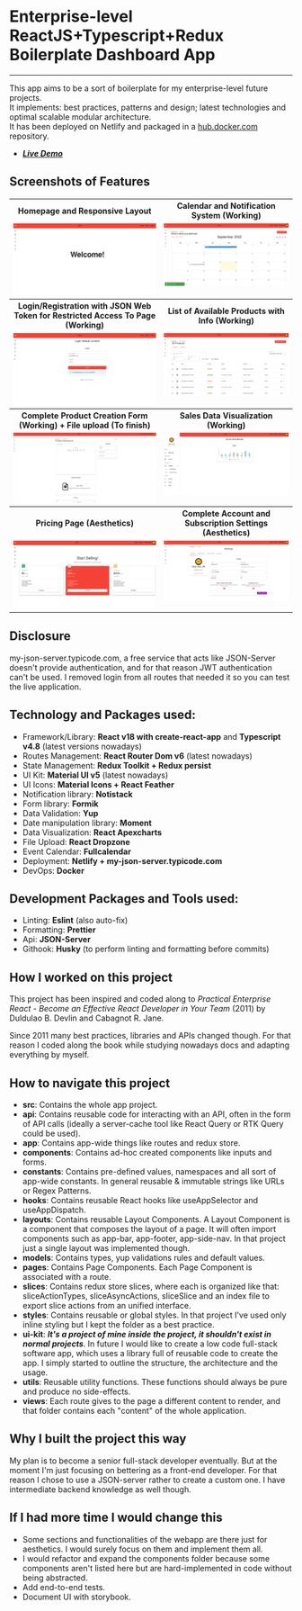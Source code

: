 # Enterprise-level ReactJS+Typescript+Redux Boilerplate Dashboard App

---

This app aims to be a sort of boilerplate for my enterprise-level future projects.</br>
It implements: best practices, patterns and design; latest technologies and optimal scalable modular architecture.</br>
It has been deployed on Netlify and packaged in a [hub.docker.com](https://hub.docker.com/r/francescobilotta/enterprise-level-boilerplate-dashboard-app) repository.

- **_[Live Demo](https://brilliant-praline-4a8743.netlify.app/)_**

## Screenshots of Features

<table>
    <tr>
        <tr>
            <th>Homepage and Responsive Layout</th>
            <th>Calendar and Notification System (Working)</th>
        </tr>
        <tr>
            <td valign="top">
                <img src="./public/screenshot/Homepage.png" />
            </td>
            <td valign="top">
                <img src="./public/screenshot/Calendar and example of notification.png" />
            </td>
        </tr>
    </tr>
    <tr>
        <tr>
            <th>Login/Registration with JSON Web Token for Restricted Access To Page (Working)</th>
            <th>List of Available Products with Info (Working)</th>
        </tr>
        <tr>
            <td valign="top">
                <img src="./public/screenshot/Login.png" />
            </td>
            <td valign="top">
                <img src="./public/screenshot/List Products.png" />
            </td>
        </tr>
    </tr>
    <tr>
        <tr>
            <th>Complete Product Creation Form (Working) + File upload (To finish)</th>
            <th>Sales Data Visualization (Working)</th>
        </tr>
        <tr>
            <td valign="top">
                <img src="./public/screenshot/Product Creation Form.png" />
            </td>
            <td valign="top">
                <img src="./public/screenshot/Sales Dashboard.png" />
            </td>
        </tr>
    </tr>
    <tr>
        <tr>
            <th>Pricing Page (Aesthetics)</th>
            <th>Complete Account and Subscription Settings (Aesthetics)</th>
        </tr>
        <tr>
            <td valign="top">
                <img src="./public/screenshot/Pricing page.png" />
            </td>
            <td valign="top">
                <img src="./public/screenshot/Account settings.png" />
            </td>
        </tr>
    </tr>
</table>

## Disclosure

my-json-server.typicode.com, a free service that acts like JSON-Server doesn't provide authentication, and for that reason JWT authentication can't be used.
I removed login from all routes that needed it so you can test the live application.

## Technology and Packages used:

- Framework/Library: **React v18 with create-react-app** and **Typescript v4.8** (latest versions nowadays)
- Routes Management: **React Router Dom v6** (latest nowadays)
- State Management: **Redux Toolkit + Redux persist**
- UI Kit: **Material UI v5** (latest nowadays)
- UI Icons: **Material Icons + React Feather**
- Notification library: **Notistack**
- Form library: **Formik**
- Data Validation: **Yup**
- Date manipulation library: **Moment**
- Data Visualization: **React Apexcharts**
- File Upload: **React Dropzone**
- Event Calendar: **Fullcalendar**
- Deployment: **Netlify + my-json-server.typicode.com**
- DevOps: **Docker**

## Development Packages and Tools used:

- Linting: **Eslint** (also auto-fix)
- Formatting: **Prettier**
- Api: **JSON-Server**
- Githook: **Husky** (to perform linting and formatting before commits)

## How I worked on this project

This project has been inspired and coded along to _Practical Enterprise React - Become an Effective React Developer in Your Team_ (2011) by Duldulao B. Devlin and Cabagnot R. Jane.

Since 2011 many best practices, libraries and APIs changed though.
For that reason I coded along the book while studying nowadays docs and adapting everything by myself.

## How to navigate this project

- **src**: Contains the whole app project.
- **api**: Contains reusable code for interacting with an API, often in the form of API calls (ideally a server-cache tool like React Query or RTK Query could be used).
- **app**: Contains app-wide things like routes and redux store.
- **components**: Contains ad-hoc created components like inputs and forms.
- **constants**: Contains pre-defined values, namespaces and all sort of app-wide constants. In general reusable & immutable strings like URLs or Regex Patterns.
- **hooks**: Contains reusable React hooks like useAppSelector and useAppDispatch.
- **layouts**: Contains reusable Layout Components. A Layout Component is a component that composes the layout of a page. It will often import components such as app-bar, app-footer, app-side-nav. In that project just a single layout was implemented though.
- **models**: Contains types, yup validations rules and default values.
- **pages**: Contains Page Components. Each Page Component is associated with a route.
- **slices**: Contains redux store slices, where each is organized like that: sliceActionTypes, sliceAsyncActions, sliceSlice and an index file to export slice actions from an unified interface.
- **styles**: Contains reusable or global styles. In that project I've used only inline styling but I kept the folder as a best practice.
- **ui-kit**: **_It's a project of mine inside the project, it shouldn't exist in normal projects_**. In future I would like to create a low code full-stack software app, which uses a library full of reusable code to create the app. I simply started to outline the structure, the architecture and the usage.
- **utils**: Reusable utility functions. These functions should always be pure and produce no side-effects.
- **views**: Each route gives to the page a different content to render, and that folder contains each "content" of the whole application.

## Why I built the project this way

My plan is to become a senior full-stack developer eventually. But at the moment I'm just focusing on bettering as a front-end developer. For that reason I chose to use a JSON-server rather to create a custom one. I have intermediate backend knowledge as well though.

## If I had more time I would change this

- Some sections and functionalities of the webapp are there just for aesthetics. I would surely focus on them and implement them all.
- I would refactor and expand the components folder because some components aren't listed here but are hard-implemented in code without being abstracted.
- Add end-to-end tests.
- Document UI with storybook.
